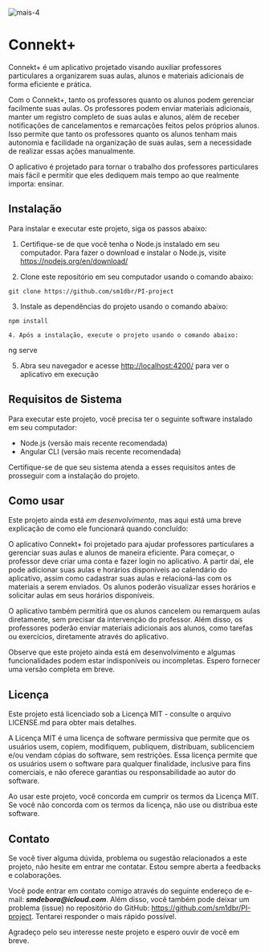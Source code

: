 ![mais-4](https://user-images.githubusercontent.com/79417891/229261181-a757ce10-cdba-43e2-b093-3e7bec2523bc.png)

# Connekt+ 

Connekt+ é um aplicativo projetado visando auxiliar professores particulares a organizarem suas aulas, alunos e materiais adicionais de forma eficiente e prática. 

Com o Connekt+, tanto os professores quanto os alunos podem gerenciar facilmente suas aulas. Os professores podem enviar materiais adicionais, manter um registro completo de suas aulas e alunos, além de receber notificações de cancelamentos e remarcações feitos pelos próprios alunos. Isso permite que tanto os professores quanto os alunos tenham mais autonomia e facilidade na organização de suas aulas, sem a necessidade de realizar essas ações manualmente.

O aplicativo é projetado para tornar o trabalho dos professores particulares mais fácil e permitir que eles dediquem mais tempo ao que realmente importa: ensinar.

## Instalação

Para instalar e executar este projeto, siga os passos abaixo:

1. Certifique-se de que você tenha o Node.js instalado em seu computador. Para fazer o download e instalar o Node.js, visite <https://nodejs.org/en/download/>

2. Clone este repositório em seu computador usando o comando abaixo:
```
git clone https://github.com/sm1dbr/PI-project

```

3. Instale as dependências do projeto usando o comando abaixo:
```
npm install

4. Após a instalação, execute o projeto usando o comando abaixo:
```
ng serve


5. Abra seu navegador e acesse <http://localhost:4200/> para ver o aplicativo em execução

## Requisitos de Sistema

Para executar este projeto, você precisa ter o seguinte software instalado em seu computador:

* Node.js (versão mais recente recomendada)
* Angular CLI (versão mais recente recomendada)

Certifique-se de que seu sistema atenda a esses requisitos antes de prosseguir com a instalação do projeto.


## Como usar

Este projeto ainda está _em desenvolvimento_, mas aqui está uma breve explicação de como ele funcionará quando concluído:

O aplicativo Connekt+ foi projetado para ajudar professores particulares a gerenciar suas aulas e alunos de maneira eficiente. Para começar, o professor deve criar uma conta e fazer login no aplicativo. A partir daí, ele pode adicionar suas aulas e horários disponíveis ao calendário do aplicativo, assim como cadastrar suas aulas e relacioná-las com os materiais a serem enviados. Os alunos poderão visualizar esses horários e solicitar aulas em seus horários disponíveis.

O aplicativo também permitirá que os alunos cancelem ou remarquem aulas diretamente, sem precisar da intervenção do professor. Além disso, os professores poderão enviar materiais adicionais aos alunos, como tarefas ou exercícios, diretamente através do aplicativo.

Observe que este projeto ainda está em desenvolvimento e algumas funcionalidades podem estar indisponíveis ou incompletas. Espero fornecer uma versão completa em breve.

## Licença

Este projeto está licenciado sob a Licença MIT - consulte o arquivo LICENSE.md para obter mais detalhes.

A Licença MIT é uma licença de software permissiva que permite que os usuários usem, copiem, modifiquem, publiquem, distribuam, sublicenciem e/ou vendam cópias do software, sem restrições. Essa licença permite que os usuários usem o software para qualquer finalidade, inclusive para fins comerciais, e não oferece garantias ou responsabilidade ao autor do software.

Ao usar este projeto, você concorda em cumprir os termos da Licença MIT. Se você não concorda com os termos da licença, não use ou distribua este software.

## Contato


Se você tiver alguma dúvida, problema ou sugestão relacionados a este projeto, não hesite em entrar me contatar. Estou sempre aberta a feedbacks e colaborações.

Você pode entrar em contato comigo através do seguinte endereço de e-mail: ___smdebora@icloud.com___. Além disso, você também pode deixar um problema (issue) no repositório do GitHub: <https://github.com/sm1dbr/PI-project>. Tentarei responder o mais rápido possível.

Agradeço pelo seu interesse neste projeto e espero ouvir de você em breve.


